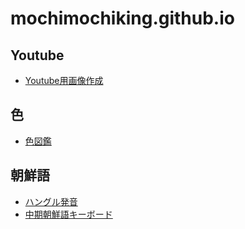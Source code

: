 # mochimochiking.github.io

## Youtube
* [Youtube用画像作成](youtubeImg.html)

## 色
* [色図鑑](color.html)

## 朝鮮語
* [ハングル発音](hangeul.html)
* [中期朝鮮語キーボード](middleHangeulKeyboard.html)
